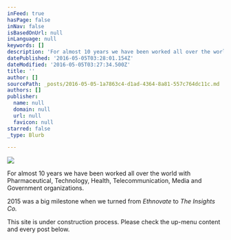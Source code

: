```yaml
---
inFeed: true
hasPage: false
inNav: false
isBasedOnUrl: null
inLanguage: null
keywords: []
description: 'For almost 10 years we have been worked all over the world with Pharmaceutical, Technology, Health, Telecommunication, Media and Government organizations.'
datePublished: '2016-05-05T03:28:01.154Z'
dateModified: '2016-05-05T03:27:34.500Z'
title: ''
author: []
sourcePath: _posts/2016-05-05-1a7863c4-d1ad-4364-8a81-557c764dc11c.md
authors: []
publisher:
  name: null
  domain: null
  url: null
  favicon: null
starred: false
_type: Blurb

---
```

![](https://the-grid-user-content.s3-us-west-2.amazonaws.com/1eb677bc-fd11-4b7b-a73a-9b16bf4d4fb9.png)

For almost 10 years we have been worked all over the world with Pharmaceutical, Technology, Health, Telecommunication, Media and Government organizations.

2015 was a big milestone when we turned from _Ethnovate_ to _The Insights Co._

This site is under construction process. Please check the up-menu content and every post below.